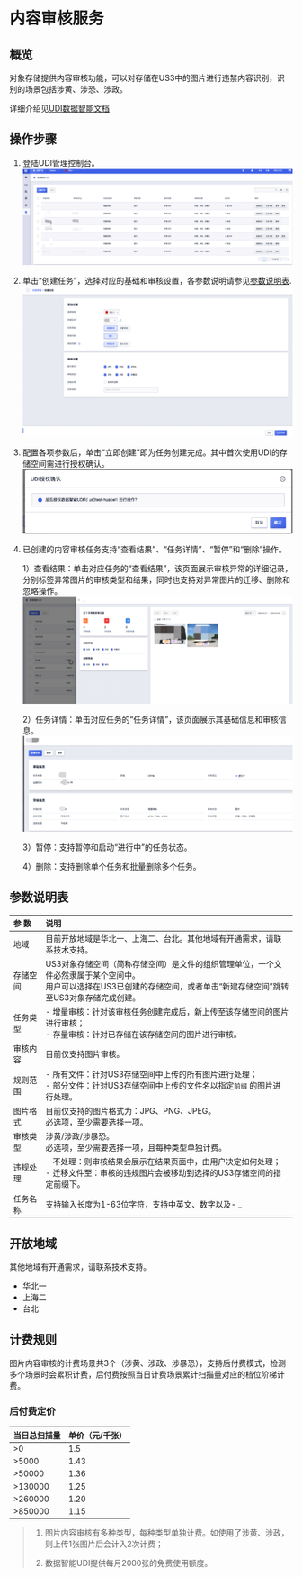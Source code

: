 # 内容审核服务

## 概览

对象存储提供内容审核功能，可以对存储在US3中的图片进行违禁内容识别，识别的场景包括涉黄、涉恐、涉政。

详细介绍见[UDI数据智能文档](https://docs.ucloud.cn/udi/introduction/functions)

## 操作步骤

1. 登陆UDI管理控制台。
![image](/images/udi控制台首页.png)

2. 单击“创建任务”，选择对应的基础和审核设置，各参数说明请参见[参数说明表](#参数说明表).
![image](/images/udi创建任务.png)

3. 配置各项参数后，单击“立即创建”即为任务创建完成。其中首次使用UDI的存储空间需进行授权确认。
![image](/images/udi授权确认页.png)

4. 已创建的内容审核任务支持“查看结果”、“任务详情”、“暂停”和“删除”操作。

    1）查看结果：单击对应任务的“查看结果”，该页面展示审核异常的详细记录，分别标签异常图片的审核类型和结果，同时也支持对异常图片的迁移、删除和忽略操作。
  ![image](/images/udi查看结果.png)
  
    2）任务详情：单击对应任务的“任务详情”，该页面展示其基础信息和审核信息。
  ![image](/images/udi任务详情.png)
  
    3）暂停：支持暂停和启动“进行中”的任务状态。
  
    4）删除：支持删除单个任务和批量删除多个任务。
  
## 参数说明表

| 参   数  | 说明                                                         |
| :------- | :----------------------------------------------------------- |
| 地域     | 目前开放地域是华北一、上海二、台北。其他地域有开通需求，请联系技术支持。 |
| 存储空间 | US3对象存储空间（简称存储空间）是文件的组织管理单位，一个文件必然隶属于某个空间中。<br>用户可以选择在US3已创建的存储空间，或者单击“新建存储空间”跳转至US3对象存储完成创建。 |
| 任务类型 | - 增量审核：针对该审核任务创建完成后，新上传至该存储空间的图片进行审核；<br>- 存量审核：针对已存储在该存储空间的图片进行审核。 |
| 审核内容 | 目前仅支持图片审核。                                         |
| 规则范围 | - 所有文件：针对US3存储空间中上传的所有图片进行处理；<br>- 部分文件：针对US3存储空间中上传的文件名以指定`前缀` 的图片进行处理。 |
| 图片格式 | 目前仅支持的图片格式为：JPG、PNG、JPEG。<br>必选项，至少需要选择一项。 |
| 审核类型 | 涉黄/涉政/涉暴恐。<br>必选项，至少需要选择一项，且每种类型单独计费。 |
| 违规处理 | - 不处理：则审核结果会展示在结果页面中，由用户决定如何处理；<br>- 迁移文件至：审核的违规图片会被移动到选择的US3存储空间的指定前缀下。 |
| 任务名称 | 支持输入长度为1-63位字符，支持中英文、数字以及- _            |
  
## 开放地域
其他地域有开通需求，请联系技术支持。
- 华北一
- 上海二
- 台北


## 计费规则
图片内容审核的计费场景共3个（涉黄、涉政、涉暴恐），支持后付费模式，检测多个场景时会累积计费，后付费按照当日计费场景累计扫描量对应的档位阶梯计费。

### 后付费定价

| 当日总扫描量 | 单价（元/千张） |
| :----------- | :-------------- |
| >0           | 1.5             |
| >5000        | 1.43            |
| >50000       | 1.36            |
| >130000      | 1.25            |
| >260000      | 1.20            |
| >850000      | 1.15            |


> 1. 图片内容审核有多种类型，每种类型单独计费。如使用了涉黄、涉政，则上传1张图片后会计入2次计费；
>
> 2. 数据智能UDI提供每月2000张的免费使用额度。
